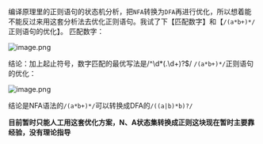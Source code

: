 编译原理里的正则语句的状态机分析，把`NFA`转换为`DFA`再进行优化，所以想着能不能反过来用这套分析法去优化正则语句。我试了下【匹配数字】和【`/(a*b+)*/`正则语句的优化】。
匹配数字：

![image.png](https://segmentfault.com/img/bVcZspq)

结论：加上起止符号，数字匹配的最优写法是/^\d*(\.\d+)?$/
`/(a*b+)*/`正则语句的优化：

![image.png](https://segmentfault.com/img/bVcZsrN)

结论是NFA语法的`/(a*b+)*/`可以转换成DFA的`/((a|b)*b)?/`

**目前暂时只能人工用这套优化方案，N、A状态集转换成正则这块现在暂时主要靠经验，没有理论指导**